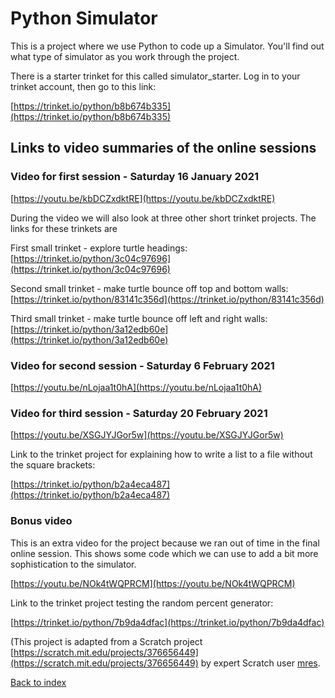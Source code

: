 # Python Simulator

This is a project where we use Python  to code up a Simulator. You'll find out what type of simulator as you work through the project.

There is a starter trinket for this called simulator_starter. Log in to your trinket account, then go to this link:

[https://trinket.io/python/b8b674b335](https://trinket.io/python/b8b674b335)

## Links to video summaries of the online sessions

### Video for first session - Saturday 16 January 2021

[https://youtu.be/kbDCZxdktRE](https://youtu.be/kbDCZxdktRE)

During the video we will also look at three other short trinket projects. The links for these trinkets are

First small trinket - explore turtle headings: 
[https://trinket.io/python/3c04c97696](https://trinket.io/python/3c04c97696)

Second small trinket - make turtle bounce off top and bottom walls: 
[https://trinket.io/python/83141c356d](https://trinket.io/python/83141c356d)

Third small trinket - make turtle bounce off left and right walls: 
[https://trinket.io/python/3a12edb60e](https://trinket.io/python/3a12edb60e)

### Video for second session - Saturday 6 February 2021

[https://youtu.be/nLojaa1t0hA](https://youtu.be/nLojaa1t0hA)

### Video for third session - Saturday 20 February 2021

[https://youtu.be/XSGJYJGor5w](https://youtu.be/XSGJYJGor5w)

Link to the trinket project for explaining how to write a list to a file without the square brackets:

[https://trinket.io/python/b2a4eca487](https://trinket.io/python/b2a4eca487)

### Bonus video

This is an extra video for the project because we ran out of time in the final online session. This shows some code which we can use to add a bit more sophistication to the simulator.

[https://youtu.be/NOk4tWQPRCM](https://youtu.be/NOk4tWQPRCM)

Link to the trinket project testing the random percent generator:

[https://trinket.io/python/7b9da4dfac](https://trinket.io/python/7b9da4dfac)

(This project is adapted from a Scratch project [https://scratch.mit.edu/projects/376656449](https://scratch.mit.edu/projects/376656449) by expert Scratch user [mres](https://scratch.mit.edu/users/mres/).  



[Back to index](README.md)

